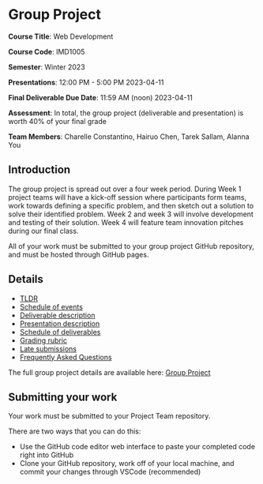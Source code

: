 # Group Project

**Course Title**: Web Development

**Course Code**: IMD1005

**Semester**: Winter 2023

**Presentations**: 12:00 PM - 5:00 PM 2023-04-11

**Final Deliverable Due Date**: 11:59 AM (noon) 2023-04-11

**Assessment**: In total, the group project (deliverable and presentation) is worth 40% of your final grade

**Team Members**: Charelle Constantino, Hairuo Chen, Tarek Sallam, Alanna You 

## Introduction

The group project is spread out over a four week period. During Week 1 project teams will have a kick-off session where participants form teams, work towards defining a specific problem, and then sketch out a solution to solve their identified problem. Week 2 and week 3 will involve development and testing of their solution. Week 4 will feature team innovation pitches during our final class.

All of your work must be submitted to your group project GitHub repository, and must be hosted through GitHub pages.

## Details

- [TLDR](https://github.com/imd1005-web-development-winter-2023/group-project#tldr)
- [Schedule of events](https://github.com/imd1005-web-development-winter-2023/group-project#schedule-of-events)
- [Deliverable description](https://github.com/imd1005-web-development-winter-2023/group-project#deliverable-description)
- [Presentation description](https://github.com/imd1005-web-development-winter-2023/group-project#presentation-description)
- [Schedule of deliverables](https://github.com/imd1005-web-development-winter-2023/group-project#schedule-of-deliverables)
- [Grading rubric](https://github.com/imd1005-web-development-winter-2023/group-project#grading-rubric)
- [Late submissions](https://github.com/imd1005-web-development-winter-2023/group-project#late-submissions)
- [Frequently Asked Questions](https://github.com/imd1005-web-development-winter-2023/group-project#frequently-asked-questions)

The full group project details are available here: [Group Project](https://github.com/imd1005-web-development-winter-2023/group-project#group-project)

## Submitting your work

Your work must be submitted to your Project Team repository.

There are two ways that you can do this:

- Use the GitHub code editor web interface to paste your completed code right into GitHub
- Clone your GitHub repository, work off of your local machine, and commit your changes through VSCode (recommended)
